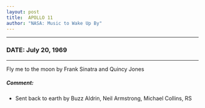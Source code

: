 ```yaml
---
layout: post
title:  APOLLO 11
author: "NASA: Music to Wake Up By"
---
```


----
### DATE: July 20, 1969
----
Fly me to the moon by Frank Sinatra and Quincy Jones

##### Comment:
* Sent back to earth by Buzz Aldrin, Neil Armstrong, Michael Collins, RS
